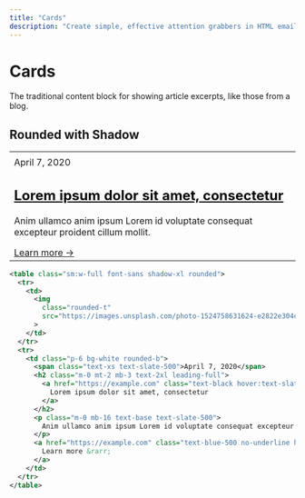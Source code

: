 ```yaml
---
title: "Cards"
description: "Create simple, effective attention grabbers in HTML emails with Tailwind CSS in Maizzle."
---
```


# Cards

The traditional content block for showing article excerpts, like those from a blog.

## Rounded with Shadow

<div class="example-preview">
  <div class="not-prose px-4">
    <table class="w-full sm:max-w-[400px] xl:max-w-[340px] shadow-xl rounded m-0">
      <tr>
        <td>
          <img
            class="rounded-tl rounded-tr m-0"
            src="https://images.unsplash.com/photo-1524758631624-e2822e304c36?ixlib=rb-1.2.1&ixid=eyJhcHBfaWQiOjEyMDd9&auto=format&fit=crop&w=600&h=300&q=80"
            alt
          >
        </td>
      </tr>
      <tr>
        <td class="bg-white p-6 rounded-br rounded-bl">
          <span class="text-xs text-slate-500">April 7, 2020</span>
          <h2 class="mt-2 mb-3 text-2xl leading-7">
            <a href="https://example.com" style="color:#000;display:inline-block;position:relative;margin:0;" class="text-gradient-none no-underline">Lorem ipsum dolor sit amet, consectetur</a>
          </h2>
          <p class="m-0 mb-4 text-base text-slate-500">Anim ullamco anim ipsum Lorem id voluptate consequat excepteur proident cillum mollit.</p>
          <a href="https://example.com" class="text-blue-500 no-underline hover:underline">Learn more &rarr;</a>
        </td>
      </tr>
    </table>
  </div>

  ```xml example
  <table class="sm:w-full font-sans shadow-xl rounded">
    <tr>
      <td>
        <img
          class="rounded-t"
          src="https://images.unsplash.com/photo-1524758631624-e2822e304c36?ixlib=rb-1.2.1&ixid=eyJhcHBfaWQiOjEyMDd9&auto=format&fit=crop&w=600&h=300&q=80"
        >
      </td>
    </tr>
    <tr>
      <td class="p-6 bg-white rounded-b">
        <span class="text-xs text-slate-500">April 7, 2020</span>
        <h2 class="m-0 mt-2 mb-3 text-2xl leading-full">
          <a href="https://example.com" class="text-black hover:text-slate-700 no-underline">
            Lorem ipsum dolor sit amet, consectetur
          </a>
        </h2>
        <p class="m-0 mb-16 text-base text-slate-500">
          Anim ullamco anim ipsum Lorem id voluptate consequat excepteur proident cillum mollit.
        </p>
        <a href="https://example.com" class="text-blue-500 no-underline hover:underline">
          Learn more &rarr;
        </a>
      </td>
    </tr>
  </table>
  ```
</div>
